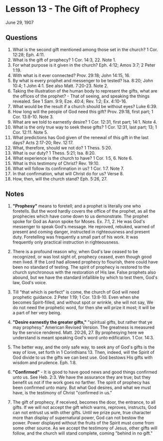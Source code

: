 # Lesson 13 - The Gift of Prophecy
June 29, 1907

## Questions

1. What is the second gift mentioned among those set in the church? 1 Cor. 12:28; Eph. 4:11.
2. What is the gift of prophecy? 1 Cor. 14:3, 22. Note 1.
3. For what purpose is it given in the church? Eph. 4:12; Amos 3:7; 2 Peter 1:19.
4. With what is it ever connected? Prov. 29:18; John 14:15, 16.
5. By what is every prophet and messenger to be tested? Isa. 8:20; John 10:4; 1 John 4:1. See also Matt. 7:20-23. Note 2.
6. Taking the illustration of the human body to represent the gifts, what are the offices of the prophet? - That of seeing, and speaking the things revealed. See 1 Sam. 9:9; Eze. 40:4; Rev. 1:2; Ex. 4:10-16.
7. What would be the result if a church should be without eyes? Luke 6:39.
8. How long will the people of God need this gift? Prov. 29:18, first part; 1 Cor. 13:8-10. Note 3.
9. What are we told to earnestly desire? 1 Cor. 12:31, first part; 14:1. Note 4.
10. What is the only true way to seek these gifts? 1 Cor. 12:31, last part; 13; 1 Cor. 12:11. Note 5.
11. What predictions has God given of the renewal of this gift in the last days? Acts 2:17-20; Rev. 12:17.
12. What, therefore, should we not do? 1 Thess. 5:20.
13. What is our duty? 1 Thess. 5:21; Isa. 8:20.
14. What experience is the church to have? 1 Cor. 1:5, 6. Note 6.
15. What is this testimony of Christ? Rev. 19:10.
16. What will follow its confirmation in us? 1 Cor. 1:7. Note 7.
17. In that confirmation, what will Christ do for us? Verse 8.
18. How, then, will the church stand? Eph. 5:26, 27.

## Notes

1. **"Prophesy"** means to foretell; and a prophet is literally one who foretells. But the word hardly covers the office of the prophet, as all the prophecies which have come down to us demonstrate. The prophet spoke for God as Aaron spoke for Moses. Ex. 7:1, 2. He was God's messenger to speak God's message. He reproved, rebuked, warned of present and coming danger, instructed in righteousness and present duty. Foretelling was frequently a small part of his work. It was frequently only practical instruction in righteousness.

2. There is a profound reason why, when God's law ceased to be recognized, or was lost sight of, prophecy ceased, even though good men lived. If the Lord had allowed prophecy to flourish, there could have been no standard of testing. The spirit of prophecy is restored to the church synchronous with the restoration of His law. False prophets also abound, but we have the standard infallible by which to test them, God's law, God's voice.

3. Till "that which is perfect" is come, the church of God will need prophetic guidance. 2 Peter 1:19; 1 Cor. 13:8-10. Even when she becomes Spirit-filled, and without spot or wrinkle, she will not say, We do not need the prophetic word, for then she will prize it most; it will be a part of her very being.

4. **"Desire earnestly the greater gifts,"** "spiritual gifts, but rather that ye may prophesy." American Revised Version. The greatness is measured by the service rendered. Matt. 20:26, 27. By prophesying here we understand is meant speaking God's word unto edification. 1 Cor. 14:3.

5. The better way, and the only safe way, to seek any of God's gifts is the way of love, set forth in 1 Corinthians 13. Then, indeed, will the Spirit of God divide to us the gifts we can best use. God bestows His gifts with wisdom and prudence. Eph. 1:8.

6. **"Confirmed"** - It is good to have good news and good things confirmed unto us. See Heb. 2:3. We have the assurance they are true; but they benefit us not if the work goes no farther. The spirit of prophecy has been confirmed unto many. But what God desires, and what we must have, is the testimony of Christ "confirmed in us."

7. The gift of prophecy, if received, becomes the door, the entrance, to all gifts. If we will not accept the gift which warns, reproves, instructs, God can not entrust us with other gifts. Until we prize pure, true character more than display of supernatural power, God can not bestow the power. Power displayed without the fruits of the Spirit must come from some other source. As we accept the testimony of Jesus, other gifts will follow, and the church will stand complete, coming "behind in no gift."